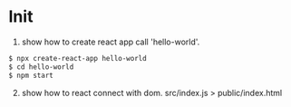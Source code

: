# Init  

1. show how to create react app call 'hello-world'. 
```bash
$ npx create-react-app hello-world 
$ cd hello-world
$ npm start
```
2. show how to react connect with dom. 
src/index.js > public/index.html

